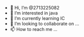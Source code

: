 - 👋 Hi, I’m @2713225082
- 👀 I’m interested in java
- 🌱 I’m currently learning IC
- 💞️ I’m looking to collaborate on ...
- 📫 How to reach me ...

<!---
2713225082/2713225082 is a ✨ special ✨ repository because its `README.md` (this file) appears on your GitHub profile.
You can click the Preview link to take a look at your changes.
--->
